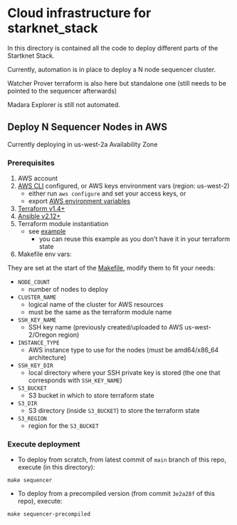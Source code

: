 # Cloud infrastructure for starknet_stack

In this directory is contained all the code to deploy different parts of the Startknet Stack.

Currently, automation is in place to deploy a N node sequencer cluster.

Watcher Prover terraform is also here but standalone one (still needs to be pointed to the sequencer afterwards)

Madara Explorer is still not automated.

## Deploy N Sequencer Nodes in AWS

Currently deploying in us-west-2a Availability Zone

### Prerequisites

1. AWS account
2. [AWS CLI](https://docs.aws.amazon.com/cli/latest/userguide/getting-started-install.html) configured, or AWS keys environment vars (region: us-west-2)
    * either run `aws configure` and set your access keys, or
    * export [AWS environment variables](https://docs.aws.amazon.com/cli/latest/userguide/cli-configure-envvars.html)
3. [Terraform v1.4+](https://developer.hashicorp.com/terraform/tutorials/aws-get-started/install-cli)
4. [Ansible v2.12+](https://docs.ansible.com/ansible/latest/installation_guide/intro_installation.html)
5. Terraform module instantiation
    * see [example](./terraform/example_sequencer_nodes/main.tf#L10-L27)
        * you can reuse this example as you don't have it in your terraform state
6. Makefile env vars:

They are set at the start of the [Makefile](./Makefile), modify them to fit your needs:

* `NODE_COUNT`
  * number of nodes to deploy
* `CLUSTER_NAME`
  * logical name of the cluster for AWS resources
  * must be the same as the terraform module name
* `SSH_KEY_NAME`
  * SSH key name (previously created/uploaded to AWS us-west-2/Oregon region)
* `INSTANCE_TYPE`
  * AWS instance type to use for the nodes (must be amd64/x86_64 architecture)
* `SSH_KEY_DIR`
  * local directory where your SSH private key is stored (the one that corresponds with `SSH_KEY_NAME`)
* `S3_BUCKET`
  * S3 bucket in which to store terraform state
* `S3_DIR`
  * S3 directory (inside `S3_BUCKET`) to store the terraform state
* `S3_REGION`
  * region for the `S3_BUCKET`

### Execute deployment

* To deploy from scratch, from latest commit of `main` branch of this repo, execute (in this directory):

```shell
make sequencer
```

* To deploy from a precompiled version (from commit `3e2a28f` of this repo), execute:

```shell
make sequencer-precompiled
```
